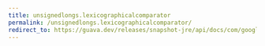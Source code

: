 ```yaml
---
title: unsignedlongs.lexicographicalcomparator
permalink: /unsignedlongs.lexicographicalcomparator/
redirect_to: https://guava.dev/releases/snapshot-jre/api/docs/com/google/common/primitives/UnsignedLongs.html#lexicographicalComparator--
---
```

